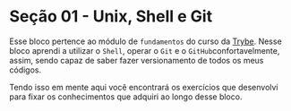 # Seção 01 - Unix, Shell e Git

Esse bloco pertence ao módulo de `fundamentos` do curso da [Trybe](https://www.betrybe.com/). Nesse bloco aprendi a utilizar o `Shell`, operar o `Git` e o `GitHub`confortavelmente, assim, sendo capaz de saber fazer versionamento de todos os meus códigos.

Tendo isso em mente aqui você encontrará os exercícios que desenvolvi para fixar os conhecimentos que adquiri ao longo desse bloco.